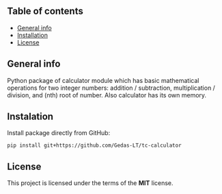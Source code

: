 ## Table of contents
* [General info](#general-info)
* [Installation](#installation)
* [License](#license)

## General info
Python package of calculator module which has basic mathematical operations for two integer numbers: addition / subtraction, multiplication / division, and (nth) root of number. Also calculator has its own memory. 

## Instalation
Install package directly from GitHub:
```
pip install git+https://github.com/Gedas-LT/tc-calculator
```

## License
This project is licensed under the terms of the **MIT** license.